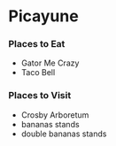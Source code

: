 # Picayune 


### Places to Eat
- Gator Me Crazy
- Taco Bell 



### Places to Visit
- Crosby Arboretum
- bananas stands
- double bananas stands

